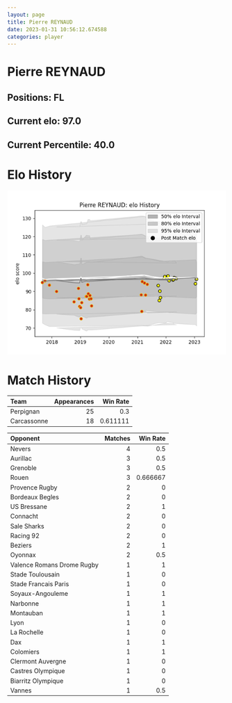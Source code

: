 ```yaml
---  
layout: page  
title: Pierre REYNAUD  
date: 2023-01-31 10:56:12.674588  
categories: player  
---
```

# Pierre REYNAUD

## Positions: FL

## Current elo: 97.0

## Current Percentile: 40.0

# Elo History


![elo history](history_PierreREYNAUD.png)
# Match History


| Team        |   Appearances |   Win Rate |
|:------------|--------------:|-----------:|
| Perpignan   |            25 |   0.3      |
| Carcassonne |            18 |   0.611111 |

| Opponent                   |   Matches |   Win Rate |
|:---------------------------|----------:|-----------:|
| Nevers                     |         4 |   0.5      |
| Aurillac                   |         3 |   0.5      |
| Grenoble                   |         3 |   0.5      |
| Rouen                      |         3 |   0.666667 |
| Provence Rugby             |         2 |   0        |
| Bordeaux Begles            |         2 |   0        |
| US Bressane                |         2 |   1        |
| Connacht                   |         2 |   0        |
| Sale Sharks                |         2 |   0        |
| Racing 92                  |         2 |   0        |
| Beziers                    |         2 |   1        |
| Oyonnax                    |         2 |   0.5      |
| Valence Romans Drome Rugby |         1 |   1        |
| Stade Toulousain           |         1 |   0        |
| Stade Francais Paris       |         1 |   0        |
| Soyaux-Angouleme           |         1 |   1        |
| Narbonne                   |         1 |   1        |
| Montauban                  |         1 |   1        |
| Lyon                       |         1 |   0        |
| La Rochelle                |         1 |   0        |
| Dax                        |         1 |   1        |
| Colomiers                  |         1 |   1        |
| Clermont Auvergne          |         1 |   0        |
| Castres Olympique          |         1 |   0        |
| Biarritz Olympique         |         1 |   0        |
| Vannes                     |         1 |   0.5      |